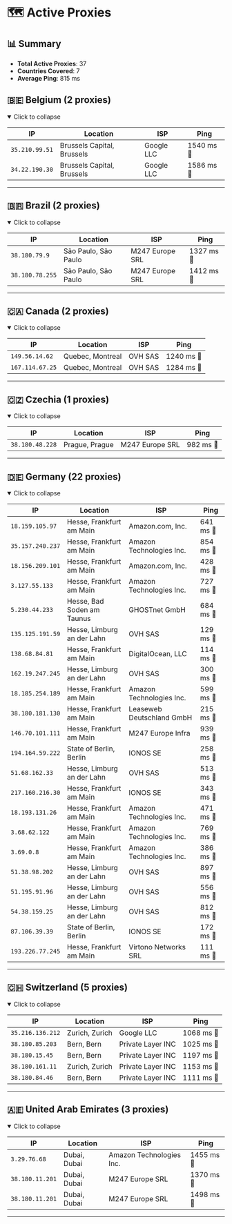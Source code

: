# 🗺️ Active Proxies

## 📊 Summary
- **Total Active Proxies**: 37
- **Countries Covered**: 7
- **Average Ping**: 815 ms

## 🇧🇪 Belgium (2 proxies)
<details open>
<summary>Click to collapse</summary>

| IP | Location | ISP | Ping |
|----|----------|-------|----|
| `35.210.99.51` | Brussels Capital, Brussels | Google LLC | 1540 ms 🦥 |
| `34.22.190.30` | Brussels Capital, Brussels | Google LLC | 1586 ms 🦥 |

</details>

---

## 🇧🇷 Brazil (2 proxies)
<details open>
<summary>Click to collapse</summary>

| IP | Location | ISP | Ping |
|----|----------|-------|----|
| `38.180.79.9` | São Paulo, São Paulo | M247 Europe SRL | 1327 ms 🦥 |
| `38.180.78.255` | São Paulo, São Paulo | M247 Europe SRL | 1412 ms 🦥 |

</details>

---

## 🇨🇦 Canada (2 proxies)
<details open>
<summary>Click to collapse</summary>

| IP | Location | ISP | Ping |
|----|----------|-------|----|
| `149.56.14.62` | Quebec, Montreal | OVH SAS | 1240 ms 🦥 |
| `167.114.67.25` | Quebec, Montreal | OVH SAS | 1284 ms 🦥 |

</details>

---

## 🇨🇿 Czechia (1 proxies)
<details open>
<summary>Click to collapse</summary>

| IP | Location | ISP | Ping |
|----|----------|-------|----|
| `38.180.48.228` | Prague, Prague | M247 Europe SRL | 982 ms 🦥 |

</details>

---

## 🇩🇪 Germany (22 proxies)
<details open>
<summary>Click to collapse</summary>

| IP | Location | ISP | Ping |
|----|----------|-------|----|
| `18.159.105.97` | Hesse, Frankfurt am Main | Amazon.com, Inc. | 641 ms 🦥 |
| `35.157.240.237` | Hesse, Frankfurt am Main | Amazon Technologies Inc. | 854 ms 🦥 |
| `18.156.209.101` | Hesse, Frankfurt am Main | Amazon.com, Inc. | 428 ms 🐌 |
| `3.127.55.133` | Hesse, Frankfurt am Main | Amazon Technologies Inc. | 727 ms 🦥 |
| `5.230.44.233` | Hesse, Bad Soden am Taunus | GHOSTnet GmbH | 684 ms 🦥 |
| `135.125.191.59` | Hesse, Limburg an der Lahn | OVH SAS | 129 ms 🐌 |
| `138.68.84.81` | Hesse, Frankfurt am Main | DigitalOcean, LLC | 114 ms 🐌 |
| `162.19.247.245` | Hesse, Limburg an der Lahn | OVH SAS | 300 ms 🐌 |
| `18.185.254.189` | Hesse, Frankfurt am Main | Amazon Technologies Inc. | 599 ms 🦥 |
| `38.180.181.130` | Hesse, Frankfurt am Main | Leaseweb Deutschland GmbH | 215 ms 🐌 |
| `146.70.101.111` | Hesse, Frankfurt am Main | M247 Europe Infra | 939 ms 🦥 |
| `194.164.59.222` | State of Berlin, Berlin | IONOS SE | 258 ms 🐌 |
| `51.68.162.33` | Hesse, Limburg an der Lahn | OVH SAS | 513 ms 🦥 |
| `217.160.216.30` | Hesse, Frankfurt am Main | IONOS SE | 343 ms 🐌 |
| `18.193.131.26` | Hesse, Frankfurt am Main | Amazon Technologies Inc. | 471 ms 🐌 |
| `3.68.62.122` | Hesse, Frankfurt am Main | Amazon Technologies Inc. | 769 ms 🦥 |
| `3.69.0.8` | Hesse, Frankfurt am Main | Amazon Technologies Inc. | 386 ms 🐌 |
| `51.38.98.202` | Hesse, Limburg an der Lahn | OVH SAS | 897 ms 🦥 |
| `51.195.91.96` | Hesse, Limburg an der Lahn | OVH SAS | 556 ms 🦥 |
| `54.38.159.25` | Hesse, Limburg an der Lahn | OVH SAS | 812 ms 🦥 |
| `87.106.39.39` | State of Berlin, Berlin | IONOS SE | 172 ms 🐌 |
| `193.226.77.245` | Hesse, Frankfurt am Main | Virtono Networks SRL | 111 ms 🐌 |

</details>

---

## 🇨🇭 Switzerland (5 proxies)
<details open>
<summary>Click to collapse</summary>

| IP | Location | ISP | Ping |
|----|----------|-------|----|
| `35.216.136.212` | Zurich, Zurich | Google LLC | 1068 ms 🦥 |
| `38.180.85.203` | Bern, Bern | Private Layer INC | 1025 ms 🦥 |
| `38.180.15.45` | Bern, Bern | Private Layer INC | 1197 ms 🦥 |
| `38.180.161.11` | Zurich, Zurich | Private Layer INC | 1153 ms 🦥 |
| `38.180.84.46` | Bern, Bern | Private Layer INC | 1111 ms 🦥 |

</details>

---

## 🇦🇪 United Arab Emirates (3 proxies)
<details open>
<summary>Click to collapse</summary>

| IP | Location | ISP | Ping |
|----|----------|-------|----|
| `3.29.76.68` | Dubai, Dubai | Amazon Technologies Inc. | 1455 ms 🦥 |
| `38.180.11.201` | Dubai, Dubai | M247 Europe SRL | 1370 ms 🦥 |
| `38.180.11.201` | Dubai, Dubai | M247 Europe SRL | 1498 ms 🦥 |

</details>

---

